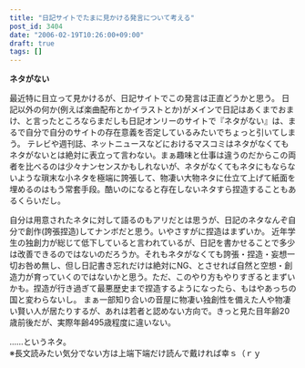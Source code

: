 ```yaml
---
title: "日記サイトでたまに見かける発言について考える"
post_id: 3404
date: "2006-02-19T10:26:00+09:00"
draft: true
tags: []
---
```


__ネタがない__

最近特に目立って見かけるが、日記サイトでこの発言は正直どうかと思う。
日記以外の何か(例えば楽曲配布とかイラストとか)がメインで日記はあくまでおまけ、と言ったところならまだしも日記オンリーのサイトで『ネタがない』は、まるで自分で自分のサイトの存在意義を否定しているみたいでちょっと引いてしまう。
テレビや週刊誌、ネットニュースなどにおけるマスコミはネタがなくてもネタがないとは絶対に表立って言わない。まぁ趣味と仕事は違うのだからこの両者を比べるのは少々ナンセンスかもしれないが、ネタがなくてもネタにもならないような瑣末な小ネタを極端に誇張して、物凄い大物ネタに仕立て上げて紙面を埋めるのはもう常套手段。酷いのになると存在しないネタすら捏造することもあるくらいだし。

自分は用意されたネタに対して語るのもアリだとは思うが、日記のネタなんぞ自分で創作(誇張捏造)してナンボだと思う。いやさすがに捏造はまずいか。
近年学生の独創力が総じて低下していると言われているが、日記を書かせることで多少は改善できるのではないのだろうか。それもネタがなくても誇張・捏造・妄想一切お咎め無し、但し日記書き忘れだけは絶対にNG、とさせれば自然と空想・創造力が育っていくのではないかと思う。ただ、このやり方もやりすぎるとまずいかも。捏造が行き過ぎて最悪歴史まで捏造するようになったら、もはやあっちの国と変わらないし。
まぁ一部知り合いの音屋に物凄い独創性を備えた人や物凄い賢い人が居たりするが、あれは若者と認めない方向で。きっと見た目年齢20歳前後だが、実際年齢495歳程度に違いない。

……というネタ。  
※長文読みたい気分でない方は上端下端だけ読んで戴ければ幸ｓ（ｒｙ
